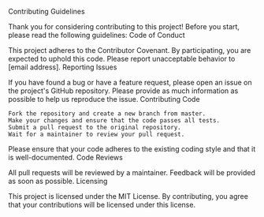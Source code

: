 Contributing Guidelines

Thank you for considering contributing to this project! Before you start, please read the following guidelines:
Code of Conduct

This project adheres to the Contributor Covenant. By participating, you are expected to uphold this code. Please report unacceptable behavior to [email address].
Reporting Issues

If you have found a bug or have a feature request, please open an issue on the project's GitHub repository. Please provide as much information as possible to help us reproduce the issue.
Contributing Code

    Fork the repository and create a new branch from master.
    Make your changes and ensure that the code passes all tests.
    Submit a pull request to the original repository.
    Wait for a maintainer to review your pull request.

Please ensure that your code adheres to the existing coding style and that it is well-documented.
Code Reviews

All pull requests will be reviewed by a maintainer. Feedback will be provided as soon as possible.
Licensing

This project is licensed under the MIT License. By contributing, you agree that your contributions will be licensed under this license.
